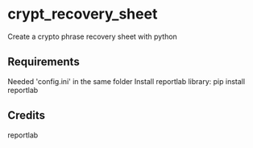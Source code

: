 # crypt_recovery_sheet
Create a crypto phrase recovery sheet with python

## Requirements
Needed 'config.ini' in the same folder 
Install reportlab library: pip install reportlab

## Credits
reportlab
